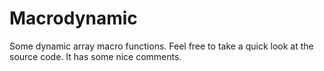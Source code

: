 # Macrodynamic
Some dynamic array macro functions.
Feel free to take a quick look at the source code. It has some nice comments.
